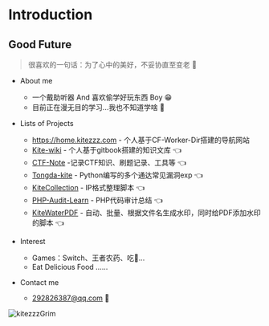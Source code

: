 # Introduction

## Good Future

> 很喜欢的一句话：为了心中的美好，不妥协直至变老 👋

- About me
    - 一个戴助听器 And 喜欢偷学好玩东西 Boy 😁
    - 目前正在漫无目的学习...我也不知道学啥 🤣

- Lists of Projects
    - https://home.kitezzz.com - 个人基于CF-Worker-Dir搭建的导航网站
    - [Kite-wiki](https://wiki.kitezzz.com/readme-1) - 个人基于gitbook搭建的知识文库 👈
    - [CTF-Note](https://github.com/kitezzzGrim/CTF-Note) -记录CTF知识、刷题记录、工具等 👈
    - [Tongda-kite](https://github.com/kitezzzGrim/tongda-exp) - Python编写的多个通达常见漏洞exp 👈
    - [KiteCollection](https://github.com/kitezzzGrim/KiteCollection) - IP格式整理脚本 👈
    - [PHP-Audit-Learn](https://github.com/kitezzzGrim/PHP-Audit-Learn) - PHP代码审计总结 👈
    - [KiteWaterPDF](https://github.com/kitezzzGrim/kiteWaterPDF) - 自动、批量、根据文件名生成水印，同时给PDF添加水印的脚本 👈

- Interest
    - Games：Switch、王者农药、吃🐔...
    - Eat Delicious Food
    ......
- Contact me
    - 292826387@qq.com 👼

![kitezzzGrim](https://github-readme-stats.vercel.app/api?username=kitezzzGrim&theme=react&show_icons=true)